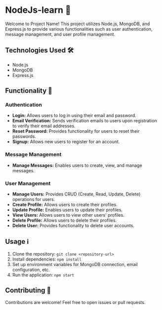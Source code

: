 # NodeJs-learn 🚀

Welcome to Project Name! This project utilizes Node.js, MongoDB, and Express.js to provide various functionalities such as user authentication, message management, and user profile management.

## Technologies Used 🛠️
- Node.js
- MongoDB
- Express.js

## Functionality 🎯
### Authentication
- **Login:** Allows users to log in using their email and password.
- **Email Verification:** Sends verification emails to users upon registration to verify their email addresses.
- **Reset Password:** Provides functionality for users to reset their passwords.
- **Signup:** Allows new users to register for an account.

### Message Management
- **Manage Messages:** Enables users to create, view, and manage messages.

### User Management
- **Manage Users:** Provides CRUD (Create, Read, Update, Delete) operations for users.
- **Create Profile:** Allows users to create their profiles.
- **Update Profile:** Enables users to update their profiles.
- **View Users:** Allows users to view other users' profiles.
- **Delete Profile:** Allows users to delete their profiles.
- **Delete User:** Provides functionality to delete user accounts.

## Usage ℹ️
1. Clone the repository: `git clone <repository-url>`
2. Install dependencies: `npm install`
3. Set up environment variables for MongoDB connection, email configuration, etc.
4. Run the application: `npm start`

## Contributing 🤝
Contributions are welcome! Feel free to open issues or pull requests.

